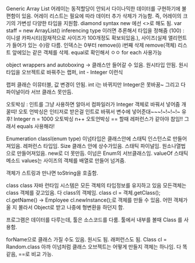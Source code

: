 Generic Array List
어레이는 동적할당이 안되서 다이나믹한 데이터를 구현하기에 불편함이 있음.
어레이 리스트는 필요에 따라 데이터 추가 삭제가 가능함. 즉, 어레이의 크기의 가변성
<T> 다양한 타입을 지원함.
diamond syntax new 에선 <>로 해도 됨.
var staff = new ArrayList<Employee>() inferencing type 이러면 추론해서 타입을 정해줌
(100) : 이니셜 카파시티(잠재적으로 사이즈가 100개정도 확보되있음.), 사이즈(실제 앨리먼트가 들어가 있는 수)랑 다름.
인덱스는 0부터
remove(i) i번째 삭제
remove(객체) 리스트 앞에있는 같은 객체를 삭제. equal로 확인해서 ㅇㅇ
for each 사용가능

object wrappers and autoboxing
<T> -> 클래스만 들어갈 수 있음. 원시타입 안됨.
원시타입을 오브젝트로 바꿔주는 랩퍼,
int - Integer 이런식

랩퍼 클래슨 이뮤터블, 값 변경이 안됨. int i는 바뀌지만 Integer은 못바꿈~ 그리고 다 파이널이라 서브 클래스 못만듬.

오토박싱
: 인트를 그냥 사용하면 알아서 컴파일러가 Integer 객체로 바꿔서 넣어줌 개꿀띠!
오토 언박싱은 인티저로 받은걸 인트로 바꿔서 변수에 넣어준대~~~!~!~!~!~ 유후!
Integer n = 1000 오토박싱
n++ 오토언박싱
== 할때 레퍼런스가 같아야 참임!! 그래서 equals 사용해라!

Enumeration classI(enum type)
이넘타입은 클래스안에 스태틱 인스턴스로 만들어져있음.
레퍼런스 타입임. Size 클래스 안에 상수가있음. 스태틱 파이널임.
원소나열법으로 만들어져있음. new로 더 못만듬. 이넘은 Enum<T>의 서브클래스임.
valueOf 스태틱메소드
values는 사이즈의 객체를 배열로 만들어 넘겨줌.

객체가 스트링과 만나면 toString을 호출함.

class class
자바 런타임 시스템은 모든 객체의 타입정보를 유지하고 있음
모든객체는 class 객체를 갖고있음.
다 class의 객체임.
class cl = 객체.getClass();
cl.getName() -> Employee
cl.newInstance();로 객체를 만들 수 있음. 어떤 객체가 올 지 몰라서 Object로 받고 나중에 형변환을 하던지 함.

프로그램은 데이터를 다루는데, 툴은 소스코드를 다룸. 툴에서 내부를 볼때 Class 를 사용함.

forName으로 클래스 가질 수도 있음.
원시도 됨. 래퍼런스도 됨.
Class cl = Random.class
아까 이넘처럼 클래스 오브젝트는 어떻게 만들지 객체는 하나임. 다 똑같음, ==로 비교 가능.
